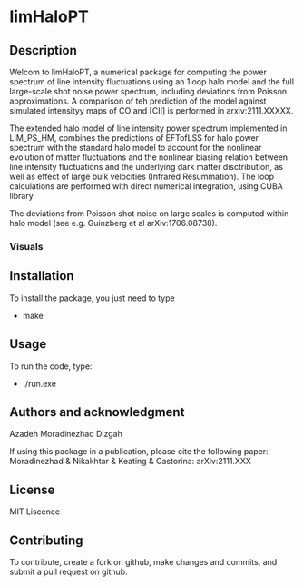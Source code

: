 # limHaloPT


## Description

Welcom to limHaloPT, a numerical package for computing the power spectrum of line intensity fluctuations using an 1loop halo model and the full large-scale shot noise power spectrum, including deviations from Poisson approximations. A comparison of teh prediction of the model against simulated intensityy maps of CO and [CII] is performed in arxiv:2111.XXXXX. 

The extended halo model of line intensity power spectrum implemented in LIM_PS_HM, combines the predictions of EFTofLSS for halo power spectrum with the standard halo model to account for the nonlinear evolution of matter fluctuations and the nonlinear biasing relation between line intensity fluctuations and the underlying dark matter disctribution, as well as effect of large bulk velocities (Infrared Resummation). The loop calculations are performed with direct numerical integration, using CUBA library. 

The deviations from Poisson shot noise on large scales is computed within halo model (see e.g. Guinzberg et al arXiv:1706.08738).



### Visuals


## Installation

To install the package, you just need to type
- make

## Usage

To run the code, type:
- ./run.exe  

## Authors and acknowledgment

Azadeh Moradinezhad Dizgah

If using this package in a publication, please cite the following paper: 
Moradinezhad & Nikakhtar & Keating & Castorina: arXiv:2111.XXX

## License

MIT Liscence

## Contributing 

To contribute, create a fork on github, make changes and commits, and submit a pull request on github.

